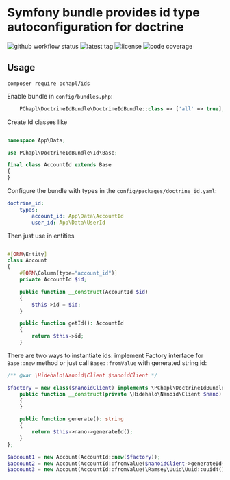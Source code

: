 # Symfony bundle provides id type autoconfiguration for doctrine

<img src="https://img.shields.io/github/workflow/status/pchapl/ids/build%20and%20test" alt="github workflow status"/>
<img src="https://img.shields.io/github/v/tag/pchapl/ids" alt="latest tag"/>
<img src="https://img.shields.io/github/license/pchapl/ids" alt="license"/>
<img src="https://img.shields.io/codecov/c/github/pchapl/ids" alt="code coverage"/>

## Usage

`composer require pchapl/ids`

Enable bundle in `config/bundles.php`:

```php
    PChapl\DoctrineIdBundle\DoctrineIdBundle::class => ['all' => true],
```

Create Id classes like

```php

namespace App\Data;

use PChapl\DoctrineIdBundle\Id\Base;

final class AccountId extends Base
{
}

```

Configure the bundle with types in the `config/packages/doctrine_id.yaml`:

```yaml
doctrine_id:
    types:
        account_id: App\Data\AccountId
        user_id: App\Data\UserId
```

Then just use in entities

```php

#[ORM\Entity]
class Account
{
    #[ORM\Column(type="account_id")]
    private AccountId $id;

    public function __construct(AccountId $id)
    {
        $this->id = $id;
    }

    public function getId(): AccountId
    {
        return $this->id;
    }
```

There are two ways to instantiate ids: implement Factory interface for `Base::new` method or just call `Base::fromValue`
with generated string id:

```php
/** @var \Hidehalo\Nanoid\Client $nanoidClient */

$factory = new class($nanoidClient) implements \PChapl\DoctrineIdBundle\Id\Factory {
    public function __construct(private \Hidehalo\Nanoid\Client $nano)
    {
    }

    public function generate(): string
    {
        return $this->nano->generateId();
    }
};

$account1 = new Account(AccountId::new($factory));
$account2 = new Account(AccountId::fromValue($nanoidClient->generateId()));
$account3 = new Account(AccountId::fromValue(\Ramsey\Uuid\Uuid::uuid4()->toString()));

```
